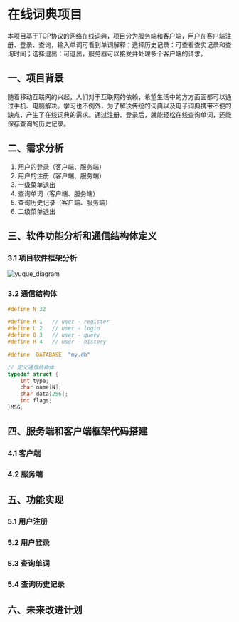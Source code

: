 # 在线词典项目
本项目基于TCP协议的网络在线词典，项目分为服务端和客户端，用户在客户端注册、登录、查询，输入单词可看到单词解释；选择历史记录：可查看查实记录和查询时间；选择退出：可退出，服务器可以接受并处理多个客户端的请求。
## 一、项目背景
随着移动互联网的兴起，人们对于互联网的依赖，希望生活中的方方面面都可以通过手机、电脑解决。学习也不例外，为了解决传统的词典以及电子词典携带不便的缺点，产生了在线词典的需求。通过注册、登录后，就能轻松在线查询单词，还能保存查询的历史记录。

## 二、需求分析
1. 用户的登录（客户端、服务端）
2. 用户的注册（客户端、服务端）
3. 一级菜单退出
4. 查询单词（客户端、服务端）
5. 查询历史记录（客户端、服务端）
6. 二级菜单退出
## 三、软件功能分析和通信结构体定义
### 3.1 项目软件框架分析
![yuque_diagram](https://github.com/user-attachments/assets/6aba7f5d-9996-4367-9bd7-f1e168761fd2)
### 3.2 通信结构体
``` c
#define N 32

#define R 1   // user - register
#define L 2   // user - login
#define Q 3   // user - query
#define H 4   // user - history

#define  DATABASE  "my.db"

// 定义通信结构体
typedef struct {
	int type;
	char name[N];
	char data[256];
	int flags;
}MSG;
```
## 四、服务端和客户端框架代码搭建
### 4.1 客户端

### 4.2 服务端

## 五、功能实现
### 5.1 用户注册
### 5.2 用户登录
### 5.3 查询单词
### 5.4 查询历史记录

## 六、未来改进计划
